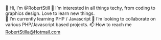 👋 Hi, I’m @RobertStill
👀 I’m interested in all things techy, from coding to graphics design. Love to learn new things.  
🌱 I’m currently learning PHP / Javascript
💞️ I’m looking to collaborate on various PHP/Javascript based projects.
📫 How to reach me RobertStilla@Hotmail.com

<!---
RobertStill/RobertStill is a ✨ special ✨ repository because its `README.md` (this file) appears on your GitHub profile.
You can click the Preview link to take a look at your changes.
--->
